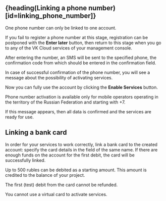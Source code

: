 ## {heading(Linking a phone number)[id=linking_phone_number]}

<warn>

One phone number can only be linked to one account.

If you fail to register a phone number at this stage, registration can be postponed with the **Enter later** button, then return to this stage when you go to any of the VK Cloud services of your management console.

</warn>

After entering the number, an SMS will be sent to the specified phone, the confirmation code from which should be entered in the confirmation field.

In case of successful confirmation of the phone number, you will see a message about the possibility of activating services.

Now you can fully use the account by clicking the **Enable Services** button.

<warn>

Phone number activation is available only for mobile operators operating in the territory of the Russian Federation and starting with +7.

If this message appears, then all data is confirmed and the services are ready for use.

</warn>

## Linking a bank card

In order for your services to work correctly, link a bank card to the created account: specify the card details in the field of the same name. If there are enough funds on the account for the first debit, the card will be successfully linked.

<info>

Up to 500 rubles can be debited as a starting amount. This amount is credited to the balance of your project.

</info>

<err>

The first (test) debit from the card cannot be refunded.

</err>

You cannot use a virtual card to activate services.
